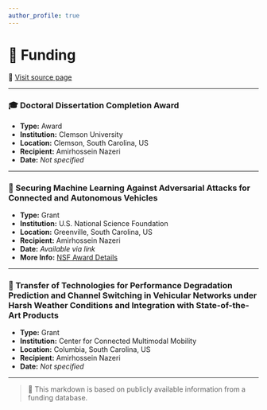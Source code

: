 ```yaml
---
author_profile: true
---
```

# 🧾 Funding

🔗 [Visit source page](https://www.nsf.gov/awardsearch/showAward?AWD_ID=2200457&HistoricalAwards=false)

---

### 🎓 Doctoral Dissertation Completion Award
- **Type:** Award  
- **Institution:** Clemson University  
- **Location:** Clemson, South Carolina, US  
- **Recipient:** Amirhossein Nazeri  
- **Date:** *Not specified*

---

### 🔐 Securing Machine Learning Against Adversarial Attacks for Connected and Autonomous Vehicles
- **Type:** Grant  
- **Institution:** U.S. National Science Foundation  
- **Location:** Greenville, South Carolina, US  
- **Recipient:** Amirhossein Nazeri  
- **Date:** *Available via link*  
- **More Info:** [NSF Award Details](https://www.nsf.gov/awardsearch/showAward?AWD_ID=2200457&HistoricalAwards=false)

---

### 🚗 Transfer of Technologies for Performance Degradation Prediction and Channel Switching in Vehicular Networks under Harsh Weather Conditions and Integration with State-of-the-Art Products
- **Type:** Grant  
- **Institution:** Center for Connected Multimodal Mobility  
- **Location:** Columbia, South Carolina, US  
- **Recipient:** Amirhossein Nazeri  
- **Date:** *Not specified*

---

> 📌 This markdown is based on publicly available information from a funding database.

